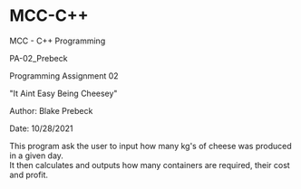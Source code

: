 # MCC-C++
MCC - C++ Programming

PA-02_Prebeck

Programming Assignment 02

"It Aint Easy Being Cheesey"

Author:  Blake Prebeck

Date: 10/28/2021

This program ask the user to input how many kg's of cheese was produced in a given day.  
It then calculates and outputs how many containers are required, their cost and profit.
